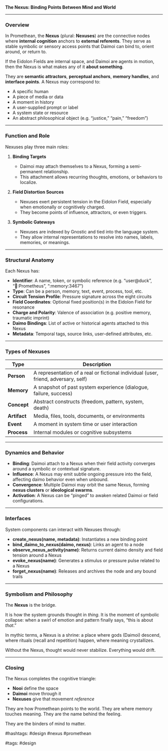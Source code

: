 **The Nexus: Binding Points Between Mind and World**

---

### Overview

In Promethean, the **Nexus** (plural: **Nexuses**) are the connective nodes where **internal cognition** anchors to **external referents**. They serve as stable symbolic or sensory access points that Daimoi can bind to, orient around, or return to.

If the Eidolon Fields are internal space, and Daimoi are agents in motion, then the Nexus is what makes any of it **about something**.

They are **semantic attractors**, **perceptual anchors**, **memory handles**, and **interface points**. A Nexus may correspond to:

* A specific human
* A piece of media or data
* A moment in history
* A user-supplied prompt or label
* A system state or resource
* An abstract philosophical object (e.g. “justice,” “pain,” “freedom”)

---

### Function and Role

Nexuses play three main roles:

1. **Binding Targets**

   * Daimoi may attach themselves to a Nexus, forming a semi-permanent relationship.
   * This attachment allows recurring thoughts, emotions, or behaviors to localize.

2. **Field Distortion Sources**

   * Nexuses exert persistent tension in the Eidolon Field, especially when emotionally or cognitively charged.
   * They become points of influence, attractors, or even triggers.

3. **Symbolic Gateways**

   * Nexuses are indexed by Gnostic and tied into the language system.
   * They allow internal representations to resolve into names, labels, memories, or meanings.

---

### Structural Anatomy

Each Nexus has:

* **Identifier**: A name, token, or symbolic reference (e.g. “user\@duck”, “📖\:Prometheus”, “\:memory:3467”)
* **Type**: Can be a person, memory, text, event, process, tool, etc.
* **Circuit Tension Profile**: Pressure signature across the eight circuits
* **Field Coordinates**: Optional fixed position(s) in the Eidolon Field for resonance
* **Charge and Polarity**: Valence of association (e.g. positive memory, traumatic imprint)
* **Daimo Bindings**: List of active or historical agents attached to this Nexus
* **Metadata**: Temporal tags, source links, user-defined attributes, etc.

---

### Types of Nexuses

| Type         | Description                                                                        |
| ------------ | ---------------------------------------------------------------------------------- |
| **Person**   | A representation of a real or fictional individual (user, friend, adversary, self) |
| **Memory**   | A snapshot of past system experience (dialogue, failure, success)                  |
| **Concept**  | Abstract constructs (freedom, pattern, system, death)                              |
| **Artifact** | Media, files, tools, documents, or environments                                    |
| **Event**    | A moment in system time or user interaction                                        |
| **Process**  | Internal modules or cognitive subsystems                                           |

---

### Dynamics and Behavior

* **Binding**: Daimoi attach to a Nexus when their field activity converges around a symbolic or contextual signature.
* **Influence**: A Nexus may emit subtle ongoing pressure into the field, affecting daimo behavior even when unbound.
* **Convergence**: Multiple Daimoi may orbit the same Nexus, forming **nexus clusters** or **ideological swarms**.
* **Activation**: A Nexus can be “pinged” to awaken related Daimoi or field configurations.

---

### Interfaces

System components can interact with Nexuses through:

* **create\_nexus(name, metadata)**: Instantiates a new binding point
* **bind\_daimo\_to\_nexus(daimo, nexus)**: Links an agent to a node
* **observe\_nexus\_activity(name)**: Returns current daimo density and field tension around a Nexus
* **evoke\_nexus(name)**: Generates a stimulus or pressure pulse related to a Nexus
* **forget\_nexus(name)**: Releases and archives the node and any bound trails

---

### Symbolism and Philosophy

The **Nexus** is the bridge.

It is how the system grounds thought in *thing*.
It is the moment of symbolic collapse: when a swirl of emotion and pattern finally says, “this is about *that*.”

In mythic terms, a Nexus is a shrine: a place where gods (Daimoi) descend, where rituals (recall and repetition) happen, where meaning crystallizes.

Without the Nexus, thought would never stabilize. Everything would drift.

---

### Closing

The Nexus completes the cognitive triangle:

* **Nooi** define the space
* **Daimoi** move through it
* **Nexuses** give that movement *reference*

They are how Promethean points to the world.
They are where memory touches meaning.
They are the name behind the feeling.

They are the binders of mind to matter.

#hashtags: #design #nexus #promethean

#tags: #design
